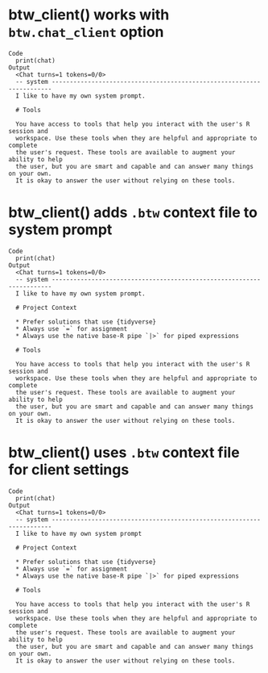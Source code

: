# btw_client() works with `btw.chat_client` option

    Code
      print(chat)
    Output
      <Chat turns=1 tokens=0/0>
      -- system ----------------------------------------------------------------------
      I like to have my own system prompt.
      
      # Tools
      
      You have access to tools that help you interact with the user's R session and 
      workspace. Use these tools when they are helpful and appropriate to complete 
      the user's request. These tools are available to augment your ability to help 
      the user, but you are smart and capable and can answer many things on your own.
      It is okay to answer the user without relying on these tools.

# btw_client() adds `.btw` context file to system prompt

    Code
      print(chat)
    Output
      <Chat turns=1 tokens=0/0>
      -- system ----------------------------------------------------------------------
      I like to have my own system prompt.
      
      # Project Context
      
      * Prefer solutions that use {tidyverse}
      * Always use `=` for assignment
      * Always use the native base-R pipe `|>` for piped expressions
      
      # Tools
      
      You have access to tools that help you interact with the user's R session and 
      workspace. Use these tools when they are helpful and appropriate to complete 
      the user's request. These tools are available to augment your ability to help 
      the user, but you are smart and capable and can answer many things on your own.
      It is okay to answer the user without relying on these tools.

# btw_client() uses `.btw` context file for client settings

    Code
      print(chat)
    Output
      <Chat turns=1 tokens=0/0>
      -- system ----------------------------------------------------------------------
      I like to have my own system prompt
      
      # Project Context
      
      * Prefer solutions that use {tidyverse}
      * Always use `=` for assignment
      * Always use the native base-R pipe `|>` for piped expressions
      
      # Tools
      
      You have access to tools that help you interact with the user's R session and 
      workspace. Use these tools when they are helpful and appropriate to complete 
      the user's request. These tools are available to augment your ability to help 
      the user, but you are smart and capable and can answer many things on your own.
      It is okay to answer the user without relying on these tools.

